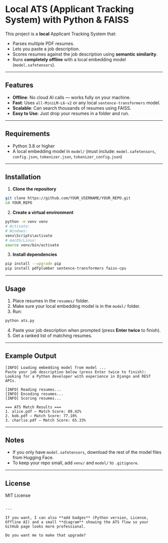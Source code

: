 
# Local ATS (Applicant Tracking System) with Python & FAISS

This project is a **local** Applicant Tracking System that:
- Parses multiple PDF resumes.
- Lets you paste a job description.
- Scores resumes against the job description using **semantic similarity**.
- Runs **completely offline** with a local embedding model (`model.safetensors`).

---

## Features
- **Offline**: No cloud AI calls — works fully on your machine.
- **Fast**: Uses `all-MiniLM-L6-v2` or any local `sentence-transformers` model.
- **Scalable**: Can search thousands of resumes using FAISS.
- **Easy to Use**: Just drop your resumes in a folder and run.

---

## Requirements
- Python 3.8 or higher
- A local embedding model in `model/` (must include:
  `model.safetensors`, `config.json`, `tokenizer.json`, `tokenizer_config.json`)

---

## Installation

1. **Clone the repository**
```bash
git clone https://github.com/YOUR_USERNAME/YOUR_REPO.git
cd YOUR_REPO
````

2. **Create a virtual environment**

```bash
python -m venv venv
# Activate:
# Windows:
venv\Scripts\activate
# macOS/Linux:
source venv/bin/activate
```

3. **Install dependencies**

```bash
pip install --upgrade pip
pip install pdfplumber sentence-transformers faiss-cpu
```

---

## Usage

1. Place resumes in the `resumes/` folder.
2. Make sure your local embedding model is in the `model/` folder.
3. Run:

```bash
python ats.py
```

4. Paste your job description when prompted (press **Enter twice** to finish).
5. Get a ranked list of matching resumes.

---

## Example Output

```
[INFO] Loading embedding model from model ...
Paste your job description below (press Enter twice to finish):
Looking for a Python developer with experience in Django and REST APIs.

[INFO] Reading resumes...
[INFO] Encoding resumes...
[INFO] Scoring resumes...

=== ATS Match Results ===
1. alice.pdf — Match Score: 89.42%
2. bob.pdf — Match Score: 77.10%
3. charlie.pdf — Match Score: 65.33%
```

---

## Notes

* If you only have `model.safetensors`, download the rest of the model files from Hugging Face.
* To keep your repo small, add `venv/` and `model/` to `.gitignore`.

---

## License

MIT License

```

---

If you want, I can also **add badges** (Python version, License, Offline AI) and a small **diagram** showing the ATS flow so your GitHub page looks more professional.  

Do you want me to make that upgrade?
```

